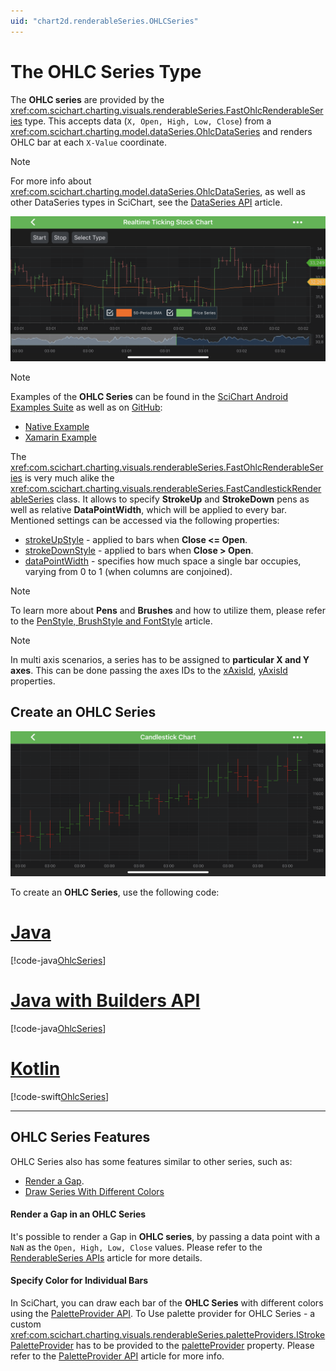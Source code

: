 ```yaml
---
uid: "chart2d.renderableSeries.OHLCSeries"
---
```


# The OHLC Series Type
The **OHLC series** are provided by the <xref:com.scichart.charting.visuals.renderableSeries.FastOhlcRenderableSeries> type. This accepts data (`X, Open, High, Low, Close`) from a <xref:com.scichart.charting.model.dataSeries.OhlcDataSeries> and renders OHLC bar at each `X-Value` coordinate.

> [!NOTE] 
> For more info about <xref:com.scichart.charting.model.dataSeries.OhlcDataSeries>, as well as other DataSeries types in SciChart, see the [DataSeries API](xref:chart2d.DataSeriesAPIs) article.

![OHLC Series Type](images/realtime-ticking-stock-chart-example.png)

> [!NOTE]
> Examples of the **OHLC Series** can be found in the [SciChart Android Examples Suite](https://www.scichart.com/examples/android-chart/) as well as on [GitHub](https://github.com/ABTSoftware/SciChart.Android.Examples):
> - [Native Example](https://www.scichart.com/example/android-chart/android-realtime-ticking-stock-charts/)
> - [Xamarin Example](https://www.scichart.com/example/xamarin-chart/xamarin-chart-realtime-ticking-stock-charts-example/)

The <xref:com.scichart.charting.visuals.renderableSeries.FastOhlcRenderableSeries> is very much alike the <xref:com.scichart.charting.visuals.renderableSeries.FastCandlestickRenderableSeries> class. It allows to specify **StrokeUp** and **StrokeDown** pens as well as relative **DataPointWidth**, which will be applied to every bar. Mentioned settings can be accessed via the following properties:
- [strokeUpStyle](xref:com.scichart.charting.visuals.renderableSeries.OhlcRenderableSeriesBase.setStrokeUpStyle(com.scichart.drawing.common.PenStyle)) - applied to bars when **Close <= Open**. 
- [strokeDownStyle](xref:com.scichart.charting.visuals.renderableSeries.OhlcRenderableSeriesBase.setStrokeDownStyle(com.scichart.drawing.common.PenStyle)) - applied to bars when **Close > Open**.
- [dataPointWidth](xref:com.scichart.charting.visuals.renderableSeries.OhlcRenderableSeriesBase.setDataPointWidth(double)) - specifies how much space a single bar occupies, varying from 0 to 1 (when columns are conjoined). 

> [!NOTE] 
> To learn more about **Pens** and **Brushes** and how to utilize them, please refer to the [PenStyle, BrushStyle and FontStyle](xref:stylingAndTheming.PenStyleBrushStyleAndFontStyle) article.

> [!NOTE] 
> In multi axis scenarios, a series has to be assigned to **particular X and Y axes**. This can be done passing the axes IDs to the [xAxisId](xref:com.scichart.charting.visuals.renderableSeries.IRenderableSeries.setXAxisId(java.lang.String)), [yAxisId](xref:com.scichart.charting.visuals.renderableSeries.IRenderableSeries.setYAxisId(java.lang.String)) properties.

## Create an OHLC Series
![OHLC Chart Example](images/ohlc-chart-example.png)

To create an **OHLC Series**, use the following code:

# [Java](#tab/java)
[!code-java[OhlcSeries](../../../samples/sandbox/app/src/main/java/com/scichart/docsandbox/examples/java/series2d/OhlcSeries2D.java#Example)]
# [Java with Builders API](#tab/javaBuilder)
[!code-java[OhlcSeries](../../../samples/sandbox/app/src/main/java/com/scichart/docsandbox/examples/javaBuilder/series2d/OhlcSeries2D.java#Example)]
# [Kotlin](#tab/kotlin)
[!code-swift[OhlcSeries](../../../samples/sandbox/app/src/main/java/com/scichart/docsandbox/examples/kotlin/series2d/OhlcSeries2D.kt#Example)]
***

## OHLC Series Features
OHLC Series also has some features similar to other series, such as:
- [Render a Gap](#render-a-gap-in-an-ohlc-series).
- [Draw Series With Different Colors](#specify-color-for-individual-bars)

#### Render a Gap in an OHLC Series
It's possible to render a Gap in **OHLC series**, by passing a data point with a `NaN` as the `Open, High, Low, Close` values. Please refer to the [RenderableSeries APIs](xref:chart2d.2DChartTypes#adding-a-gap-onto-a-renderableseries) article for more details.

#### Specify Color for Individual Bars
In SciChart, you can draw each bar of the **OHLC Series** with different colors using the [PaletteProvider API](xref:chart2d.PaletteProviderAPI). 
To Use palette provider for OHLC Series - a custom <xref:com.scichart.charting.visuals.renderableSeries.paletteProviders.IStrokePaletteProvider> has to be provided to the [paletteProvider](xref:com.scichart.charting.visuals.renderableSeries.IRenderableSeries.setPaletteProvider(com.scichart.charting.visuals.renderableSeries.paletteProviders.IPaletteProvider)) property. Please refer to the [PaletteProvider API](xref:chart2d.PaletteProviderAPI) article for more info.
